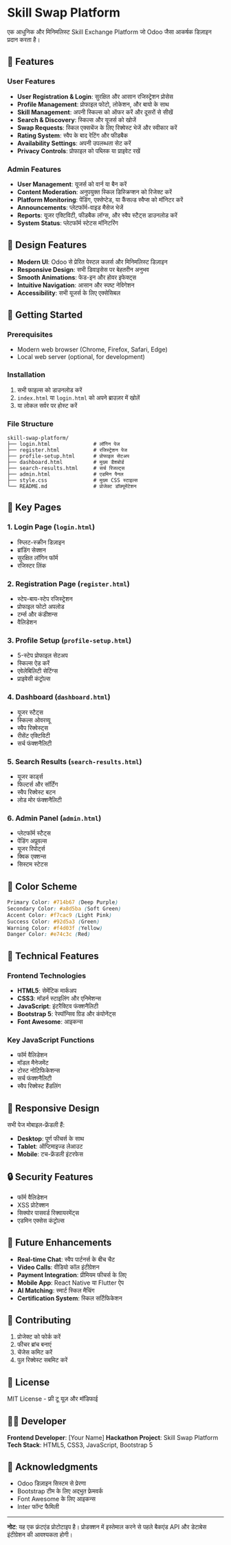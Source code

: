 # Skill Swap Platform

एक आधुनिक और मिनिमलिस्ट Skill Exchange Platform जो Odoo जैसा आकर्षक डिज़ाइन प्रदान करता है।

## 🌟 Features

### User Features
- **User Registration & Login**: सुरक्षित और आसान रजिस्ट्रेशन प्रोसेस
- **Profile Management**: प्रोफाइल फोटो, लोकेशन, और बायो के साथ
- **Skill Management**: अपनी स्किल्स को ऑफर करें और दूसरों से सीखें
- **Search & Discovery**: स्किल्स और यूजर्स को खोजें
- **Swap Requests**: स्किल एक्सचेंज के लिए रिक्वेस्ट भेजें और स्वीकार करें
- **Rating System**: स्वैप के बाद रेटिंग और फीडबैक
- **Availability Settings**: अपनी उपलब्धता सेट करें
- **Privacy Controls**: प्रोफाइल को पब्लिक या प्राइवेट रखें

### Admin Features
- **User Management**: यूजर्स को वार्न या बैन करें
- **Content Moderation**: अनुपयुक्त स्किल डिस्क्रिप्शन को रिजेक्ट करें
- **Platform Monitoring**: पेंडिंग, एक्सेप्टेड, या कैंसल्ड स्वैप्स को मॉनिटर करें
- **Announcements**: प्लेटफॉर्म-वाइड मैसेज भेजें
- **Reports**: यूजर एक्टिविटी, फीडबैक लॉग्स, और स्वैप स्टैट्स डाउनलोड करें
- **System Status**: प्लेटफॉर्म स्टेटस मॉनिटरिंग

## 🎨 Design Features

- **Modern UI**: Odoo से प्रेरित पेस्टल कलर्स और मिनिमलिस्ट डिज़ाइन
- **Responsive Design**: सभी डिवाइसेस पर बेहतरीन अनुभव
- **Smooth Animations**: फेड-इन और होवर इफेक्ट्स
- **Intuitive Navigation**: आसान और स्पष्ट नेविगेशन
- **Accessibility**: सभी यूजर्स के लिए एक्सेसिबल

## 🚀 Getting Started

### Prerequisites
- Modern web browser (Chrome, Firefox, Safari, Edge)
- Local web server (optional, for development)

### Installation
1. सभी फाइल्स को डाउनलोड करें
2. `index.html` या `login.html` को अपने ब्राउज़र में खोलें
3. या लोकल सर्वर पर होस्ट करें

### File Structure
```
skill-swap-platform/
├── login.html              # लॉगिन पेज
├── register.html           # रजिस्ट्रेशन पेज
├── profile-setup.html      # प्रोफाइल सेटअप
├── dashboard.html          # मुख्य डैशबोर्ड
├── search-results.html     # सर्च रिजल्ट्स
├── admin.html              # एडमिन पैनल
├── style.css               # मुख्य CSS स्टाइल्स
└── README.md               # प्रोजेक्ट डॉक्यूमेंटेशन
```

## 🎯 Key Pages

### 1. Login Page (`login.html`)
- स्प्लिट-स्क्रीन डिज़ाइन
- ब्रांडिंग सेक्शन
- सुरक्षित लॉगिन फॉर्म
- रजिस्टर लिंक

### 2. Registration Page (`register.html`)
- स्टेप-बाय-स्टेप रजिस्ट्रेशन
- प्रोफाइल फोटो अपलोड
- टर्म्स और कंडीशन्स
- वैलिडेशन

### 3. Profile Setup (`profile-setup.html`)
- 5-स्टेप प्रोफाइल सेटअप
- स्किल्स ऐड करें
- एवेलेबिलिटी सेटिंग्स
- प्राइवेसी कंट्रोल्स

### 4. Dashboard (`dashboard.html`)
- यूजर स्टैट्स
- स्किल्स ओवरव्यू
- स्वैप रिक्वेस्ट्स
- रीसेंट एक्टिविटी
- सर्च फंक्शनैलिटी

### 5. Search Results (`search-results.html`)
- यूजर कार्ड्स
- फिल्टर्स और सॉर्टिंग
- स्वैप रिक्वेस्ट बटन
- लोड मोर फंक्शनैलिटी

### 6. Admin Panel (`admin.html`)
- प्लेटफॉर्म स्टैट्स
- पेंडिंग अप्रूवल्स
- यूजर रिपोर्ट्स
- क्विक एक्शन्स
- सिस्टम स्टेटस

## 🎨 Color Scheme

```css
Primary Color: #714b67 (Deep Purple)
Secondary Color: #a8d5ba (Soft Green)
Accent Color: #f7cac9 (Light Pink)
Success Color: #92d5a3 (Green)
Warning Color: #f4d03f (Yellow)
Danger Color: #e74c3c (Red)
```

## 🔧 Technical Features

### Frontend Technologies
- **HTML5**: सेमेंटिक मार्कअप
- **CSS3**: मॉडर्न स्टाइलिंग और एनिमेशन्स
- **JavaScript**: इंटरैक्टिव फंक्शनैलिटी
- **Bootstrap 5**: रेस्पॉन्सिव ग्रिड और कंपोनेंट्स
- **Font Awesome**: आइकन्स

### Key JavaScript Functions
- फॉर्म वैलिडेशन
- मॉडल मैनेजमेंट
- टोस्ट नोटिफिकेशन्स
- सर्च फंक्शनैलिटी
- स्वैप रिक्वेस्ट हैंडलिंग

## 📱 Responsive Design

सभी पेज मोबाइल-फ्रेंडली हैं:
- **Desktop**: पूर्ण फीचर्स के साथ
- **Tablet**: ऑप्टिमाइज्ड लेआउट
- **Mobile**: टच-फ्रेंडली इंटरफेस

## 🔒 Security Features

- फॉर्म वैलिडेशन
- XSS प्रोटेक्शन
- सिक्योर पासवर्ड रिक्वायरमेंट्स
- एडमिन एक्सेस कंट्रोल्स

## 🚀 Future Enhancements

- **Real-time Chat**: स्वैप पार्टनर्स के बीच चैट
- **Video Calls**: वीडियो कॉल इंटीग्रेशन
- **Payment Integration**: प्रीमियम फीचर्स के लिए
- **Mobile App**: React Native या Flutter ऐप
- **AI Matching**: स्मार्ट स्किल मैचिंग
- **Certification System**: स्किल सर्टिफिकेशन

## 🤝 Contributing

1. प्रोजेक्ट को फोर्क करें
2. फीचर ब्रांच बनाएं
3. चेंजेस कमिट करें
4. पुल रिक्वेस्ट सबमिट करें

## 📄 License

MIT License - फ्री टू यूज़ और मॉडिफाई

## 👨‍💻 Developer

**Frontend Developer**: [Your Name]
**Hackathon Project**: Skill Swap Platform
**Tech Stack**: HTML5, CSS3, JavaScript, Bootstrap 5

## 🎉 Acknowledgments

- Odoo डिज़ाइन सिस्टम से प्रेरणा
- Bootstrap टीम के लिए अद्भुत फ्रेमवर्क
- Font Awesome के लिए आइकन्स
- Inter फॉन्ट फैमिली

---

**नोट**: यह एक फ्रंटएंड प्रोटोटाइप है। प्रोडक्शन में इस्तेमाल करने से पहले बैकएंड API और डेटाबेस इंटीग्रेशन की आवश्यकता होगी। 